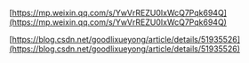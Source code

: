 [https://mp.weixin.qq.com/s/YwVrREZU0IxWcQ7Pqk694Q](https://mp.weixin.qq.com/s/YwVrREZU0IxWcQ7Pqk694Q)

[https://blog.csdn.net/goodlixueyong/article/details/51935526](https://blog.csdn.net/goodlixueyong/article/details/51935526)